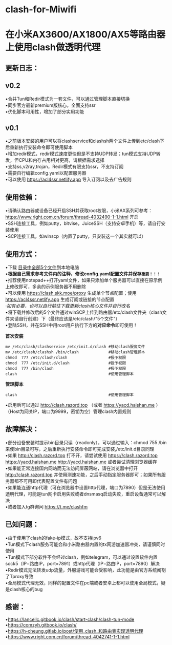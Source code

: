 # clash-for-Miwifi
在小米AX3600/AX1800/AX5等路由器上使用clash做透明代理
=====
更新日志：
--
v0.2
-
•合并Tun和Redir模式为一套文件，可以通过管理脚本直接切换<br>
•同步官方最新premium版核心，全面支持ssr<br>
•优化脚本可用性，增加了部分实用功能<br>

v0.1
-
•之前版本安装的用户可以将clashservice和clashsh两个文件上传到etc/clash下后重新执行安装命令即可使用脚本<br>
•增加redir模式，redir模式速度更快但是不支持UDP转发；tun模式支持UDP转发，但CPU和内存占用相对更高，请根据需求选择<br>
•支持ss,v2ray,trojan，Redir模式有限支持ssr，不支持订阅<br>
•需要自行编辑config.yaml以配置服务器<br>
•可以使用 https://acl4ssr.netlify.app 导入订阅以及去广告规则<br>

使用依赖：
--
•请确认路由器或设备已经开启SSH并获取root权限，小米AX系列可参考：https://www.right.com.cn/forum/thread-4032490-1-1.html 开启<br>
•SSH连接工具，例如putty，bitvise，JuiceSSH（支持安卓手机）等，请自行安装使用<br>
•SCP连接工具，如winscp（内置了putty，只安装这一个其实就可以）<br>

使用方式：
--
•下载 [目录中全部5个文件](https://github.com/juewuy/clash-for-Miwifi/tree/master/clash)到本地电脑 <br>
•**根据自己需求参考文件内的注释，修改config.yaml配置文件并保存`重要！！！`**<br>
•推荐使用notepad++打开yaml文件，如果只添加单个服务器可以直接在原示例上修改即可，多余的示例服务器不用删除<br>
•可以使用 https://clash.skk.moe/proxy 生成单个节点配置；使用 https://acl4ssr.netlify.app 生成订阅或链接的节点配置<br>
*·如有必要，也可以自行前往下载更新clash核心文件并自行改名<br>*
•将下载并修改后的5个文件通过winSCP上传到路由器/etc/clash文件夹（clash文件夹请自行创建）下（最终应该是/etc/clash/"5个文件"）<br>
•登陆SSH，并在SSH中用root用户执行下方的**对应命令**即可使用！<br>

**首次安装**
```Shell
mv /etc/clash/clashservice /etc/init.d/clash #移动clash服务文件
mv /etc/clash/clashsh /bin/clash             #移动clash管理脚本
chmod  777 /etc/clash/clash                  #授予权限
chmod  777 /etc/init.d/clash                 #授予权限
chmod  777 /bin/clash                        #授予权限
clash                                        #使用管理脚本
```
**管理脚本**
```Shell 
clash                                        #使用管理脚本
```
•启用后可以通过 http://clash.razord.top （或者 https://yacd.haishan.me ） （Host为网关IP，端口为9999，密钥为空）管理clash内置规则<br>

故障解决：
--
•部分设备安装时提示bin目录只读（readonly），可以通过输入：chmod  755 /bin 来使bin目录可写，之后重新执行安装命令即可完成安装,/etc/init.d目录同理<br>
•如果 http://clash.razord.top 打不开，请尝试使用 https://clash.razord.top https://yacd.haishan.me http://yacd.haishan.me 或者尝试清理浏览器缓存<br>
•如果能正常连接国内网站而无法访问屏蔽网站，请在浏览器中打开 http://clash.razord.top 并使用测速功能，之后手动指定服务器即可；如果所有服务器都不可用即代表配置文件有问题<br>
•如果能连通http代理（可在浏览器中设置http代理，端口为7890）但是无法使用透明代理，可能是tun网卡启用失败或者dnsmasq启动失败，重启设备通常可以解决<br>
•或者加入tg群询问 https://t.me/clashfm <br>

已知问题：
--
•由于使用了clash的fake-ip模式，故不支持ipv6<br>
•Tun模式下clash服务可能会和小米路由器内置的tx网游加速器冲突，请谨慎同时使用<br>
•Tun模式下部分软件不会经过clash，例如telegram，可以通过设置软件内置sock5（IP=路由IP，port=7891）或http代理（IP=路由IP，port=7890）解决<br>
•Redir模式无法转发udp流量，外服游戏可能会受影响，此功能是由官方系统阉割了Tproxy导致<br>
•全局模式代理无效，同样的配置文件在pc端或者安卓上都可以使用全局模式，疑是clash核心的bug<br>

感谢：
--
•https://lancellc.gitbook.io/clash/start-clash/clash-tun-mode<br>
•https://comzyh.gitbook.io/clash/<br>
•https://h-cheung.gitlab.io/post/使用_clash_和路由表实现透明代理<br>
•https://www.right.com.cn/forum/thread-4042741-1-1.html<br>

